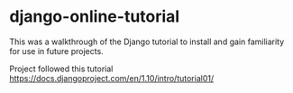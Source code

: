# django-online-tutorial

This was a walkthrough of the Django tutorial to install and gain familiarity for use in future projects.

Project followed this tutorial https://docs.djangoproject.com/en/1.10/intro/tutorial01/
